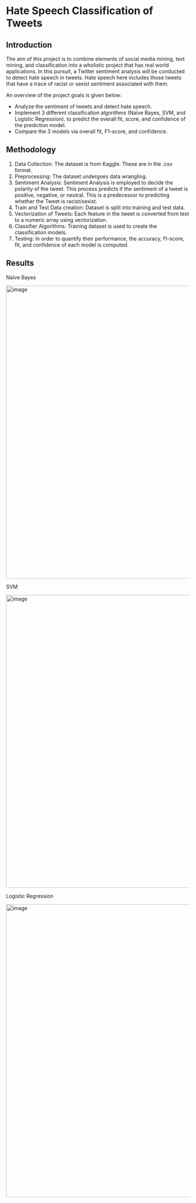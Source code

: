 <h1>Hate Speech Classification of Tweets</h1>

<h2>Introduction</h2>

The aim of this project is to combine elements of social media mining, text mining, and classification into a wholistic project that has real world applications. In this pursuit, a Twitter sentiment analysis will be conducted to detect hate speech in tweets. Hate speech here includes those tweets that have a trace of racist or sexist sentiment associated with them.

An overview of the project goals is given below:
<ul>
  <li>Analyze the sentiment of tweets and detect hate speech.</li>
  <li>Implement 3 different classification algorithms (Naïve Bayes, SVM, and Logistic Regression). to predict the overall fit, score, and confidence of the prediction model.</li>
  <li>Compare the 3 models via overall fit, F1-score, and confidence.</li>
</ul>

<h2>Methodology</h2>

<ol>
  <li>Data Collection: The dataset is from Kaggle. These are in the .csv format.</li>
  <li>Preprocessing: The dataset undergoes data wrangling.</li>
  <li>Sentiment Analysis: Sentiment Analysis is employed to decide the polarity of the tweet. This process predicts if the sentiment of a tweet is positive, negative, or neutral. This is a predecessor to predicting whether the Tweet is racist/sexist.</li>
  <li>Train and Test Data creation: Dataset is split into training and test data.</li>
  <li>Vectorization of Tweets: Each feature in the tweet is converted from text to a numeric array using vectorization.</li>
  <li>Classifier Algorithms: Training dataset is used to create the classification models.</li>
  <li>Testing: In order to quantify their performance, the accuracy, f1-score, fit, and confidence of each model is computed.</li>
</ol>

<h2>Results</h2>

Naïve Bayes

<img width="800" alt="image" src="https://github.com/VivianHenry/Hate-Speech-Classification-of-Tweets/assets/67223688/a6e6852a-5fb9-4c7b-869a-05a144778090">

SVM

<img width="800" alt="image" src="https://github.com/VivianHenry/Hate-Speech-Classification-of-Tweets/assets/67223688/d66ee2f4-aad1-437c-ab84-678a30274a30">

Logistic Regression

<img width="800" alt="image" src="https://github.com/VivianHenry/Hate-Speech-Classification-of-Tweets/assets/67223688/8da9b1b7-0da9-4dfd-8629-7ffe697069a7">
